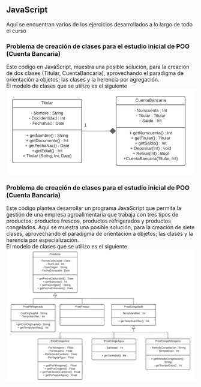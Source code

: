 ## JavaScript

Aquí se encuentran varios de los ejercicios desarrollados a lo largo de todo el curso

### Problema de creación de clases para el estudio inicial de POO (Cuenta Bancaria)  
Este código en JavaScript, muestra una posible solución, para la creación de dos clases (Titular, CuentaBancaria), aprovechando el paradigma de orientación a objetos; las clases y la herencia por agregación.  
El modelo de clases que se utilizo es el siguiente
![[Diagrama de Clases](https://github.com/JFelipeMS/Unidad6/blob/main/Documentos/Diagrama%20%20de%20Clases%20Cuenta%20Bancaria.png/800/600)](https://raw.githubusercontent.com/JFelipeMS/Unidad6/main/Documentos/Diagrama%20%20de%20Clases%20Cuenta%20Bancaria.png)

### Problema de creación de clases para el estudio inicial de POO (Cuenta Bancaria)  
Este código plantea desarrollar un programa JavaScript que permita la gestión de una empresa agroalimentaria que trabaja con tres tipos de productos: productos 
frescos, productos refrigerados y productos congelados. Aquí se muestra una posible solución, para la creación de siete clases, aprovechando el paradigma de orientación a objetos; las clases y la herencia por especialización.  
El modelo de clases que se utilizo es el siguiente
![[Diagrama de Clases](https://github.com/JFelipeMS/Unidad6/blob/main/Documentos/Diagrama%20%20de%20Clases%20Productos.png/800/600)](https://raw.githubusercontent.com/JFelipeMS/Unidad6/main/Documentos/Diagrama%20%20de%20Clases%20Productos.png)